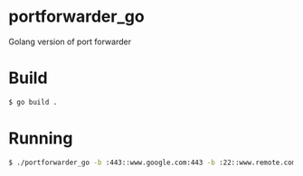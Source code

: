 # portforwarder_go
Golang version of port forwarder

# Build

```bash
$ go build .
```

# Running
```bash
$ ./portforwarder_go -b :443::www.google.com:443 -b :22::www.remote.com:22
```
